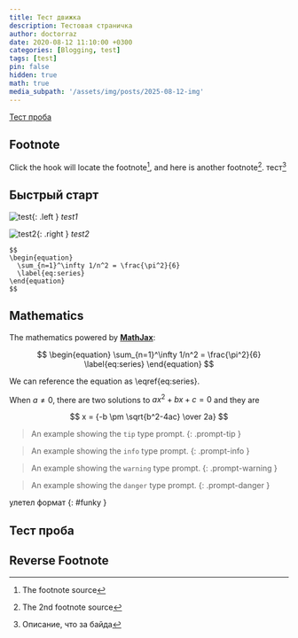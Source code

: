 ```yaml
---
title: Тест движка
description: Тестовая страничка
author: doctorraz
date: 2020-08-12 11:10:00 +0300
categories: [Blogging, test]
tags: [test]
pin: false
hidden: true
math: true
media_subpath: '/assets/img/posts/2025-08-12-img'
---
```


[Тест проба](#тест-проба)


## Footnote

Click the hook will locate the footnote[^footnote], and here is another footnote[^fn-nth-2].
тест[^test]

## Быстрый старт
 
![test](Accelerators_menu.png){: .left }
_test1_

![test2](/Accelerators_menu.png){: .right }
_test2_



```
$$
\begin{equation}
  \sum_{n=1}^\infty 1/n^2 = \frac{\pi^2}{6}
  \label{eq:series}
\end{equation}
$$
```

## Mathematics

The mathematics powered by [**MathJax**](https://www.mathjax.org/):

$$
\begin{equation}
  \sum_{n=1}^\infty 1/n^2 = \frac{\pi^2}{6}
  \label{eq:series}
\end{equation}
$$

We can reference the equation as \eqref{eq:series}.

When $a \ne 0$, there are two solutions to $ax^2 + bx + c = 0$ and they are

$$ x = {-b \pm \sqrt{b^2-4ac} \over 2a} $$

> An example showing the `tip` type prompt.
{: .prompt-tip }

> An example showing the `info` type prompt.
{: .prompt-info }

> An example showing the `warning` type prompt.
{: .prompt-warning }

> An example showing the `danger` type prompt.
{: .prompt-danger }


улетел формат
{: #funky }


## Тест проба


## Reverse Footnote

[^footnote]: The footnote source
[^fn-nth-2]: The 2nd footnote source
[^test]: Описание, что за байда